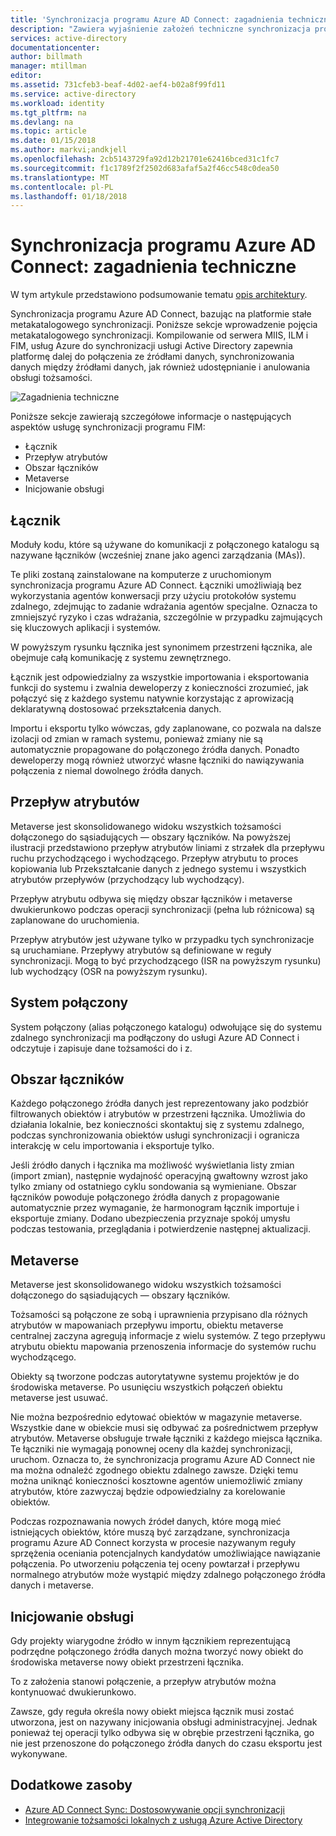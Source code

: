 ```yaml
---
title: 'Synchronizacja programu Azure AD Connect: zagadnienia techniczne | Dokumentacja firmy Microsoft'
description: "Zawiera wyjaśnienie założeń techniczne synchronizacja programu Azure AD Connect."
services: active-directory
documentationcenter: 
author: billmath
manager: mtillman
editor: 
ms.assetid: 731cfeb3-beaf-4d02-aef4-b02a8f99fd11
ms.service: active-directory
ms.workload: identity
ms.tgt_pltfrm: na
ms.devlang: na
ms.topic: article
ms.date: 01/15/2018
ms.author: markvi;andkjell
ms.openlocfilehash: 2cb5143729fa92d12b21701e62416bced31c1fc7
ms.sourcegitcommit: f1c1789f2f2502d683afaf5a2f46cc548c0dea50
ms.translationtype: MT
ms.contentlocale: pl-PL
ms.lasthandoff: 01/18/2018
---
```

# <a name="azure-ad-connect-sync-technical-concepts"></a>Synchronizacja programu Azure AD Connect: zagadnienia techniczne
W tym artykule przedstawiono podsumowanie tematu [opis architektury](active-directory-aadconnectsync-technical-concepts.md).

Synchronizacja programu Azure AD Connect, bazując na platformie stałe metakatalogowego synchronizacji.
Poniższe sekcje wprowadzenie pojęcia metakatalogowego synchronizacji.
Kompilowanie od serwera MIIS, ILM i FIM, usług Azure do synchronizacji usługi Active Directory zapewnia platformę dalej do połączenia ze źródłami danych, synchronizowania danych między źródłami danych, jak również udostępnianie i anulowania obsługi tożsamości.

![Zagadnienia techniczne](./media/active-directory-aadconnectsync-technical-concepts/scenario.png)

Poniższe sekcje zawierają szczegółowe informacje o następujących aspektów usługę synchronizacji programu FIM:

* Łącznik
* Przepływ atrybutów
* Obszar łączników
* Metaverse
* Inicjowanie obsługi

## <a name="connector"></a>Łącznik
Moduły kodu, które są używane do komunikacji z połączonego katalogu są nazywane łączników (wcześniej znane jako agenci zarządzania (MAs)).

Te pliki zostaną zainstalowane na komputerze z uruchomionym synchronizacja programu Azure AD Connect. Łączniki umożliwiają bez wykorzystania agentów konwersacji przy użyciu protokołów systemu zdalnego, zdejmując to zadanie wdrażania agentów specjalne. Oznacza to zmniejszyć ryzyko i czas wdrażania, szczególnie w przypadku zajmujących się kluczowych aplikacji i systemów.

W powyższym rysunku łącznika jest synonimem przestrzeni łącznika, ale obejmuje całą komunikację z systemu zewnętrznego.

Łącznik jest odpowiedzialny za wszystkie importowania i eksportowania funkcji do systemu i zwalnia deweloperzy z konieczności zrozumieć, jak połączyć się z każdego systemu natywnie korzystając z aprowizacją deklaratywną dostosować przekształcenia danych.

Importu i eksportu tylko wówczas, gdy zaplanowane, co pozwala na dalsze izolacji od zmian w ramach systemu, ponieważ zmiany nie są automatycznie propagowane do połączonego źródła danych. Ponadto deweloperzy mogą również utworzyć własne łączniki do nawiązywania połączenia z niemal dowolnego źródła danych.

## <a name="attribute-flow"></a>Przepływ atrybutów
Metaverse jest skonsolidowanego widoku wszystkich tożsamości dołączonego do sąsiadujących — obszary łączników. Na powyższej ilustracji przedstawiono przepływ atrybutów liniami z strzałek dla przepływu ruchu przychodzącego i wychodzącego. Przepływ atrybutu to proces kopiowania lub Przekształcanie danych z jednego systemu i wszystkich atrybutów przepływów (przychodzący lub wychodzący).

Przepływ atrybutu odbywa się między obszar łączników i metaverse dwukierunkowo podczas operacji synchronizacji (pełna lub różnicowa) są zaplanowane do uruchomienia.

Przepływ atrybutów jest używane tylko w przypadku tych synchronizacje są uruchamiane. Przepływy atrybutów są definiowane w reguły synchronizacji. Mogą to być przychodzącego (ISR na powyższym rysunku) lub wychodzący (OSR na powyższym rysunku).

## <a name="connected-system"></a>System połączony
System połączony (alias połączonego katalogu) odwołujące się do systemu zdalnego synchronizacji ma podłączony do usługi Azure AD Connect i odczytuje i zapisuje dane tożsamości do i z.

## <a name="connector-space"></a>Obszar łączników
Każdego połączonego źródła danych jest reprezentowany jako podzbiór filtrowanych obiektów i atrybutów w przestrzeni łącznika.
Umożliwia do działania lokalnie, bez konieczności skontaktuj się z systemu zdalnego, podczas synchronizowania obiektów usługi synchronizacji i ogranicza interakcję w celu importowania i eksportuje tylko.

Jeśli źródło danych i łącznika ma możliwość wyświetlania listy zmian (import zmian), następnie wydajność operacyjną gwałtowny wzrost jako tylko zmiany od ostatniego cyklu sondowania są wymieniane. Obszar łączników powoduje połączonego źródła danych z propagowanie automatycznie przez wymaganie, że harmonogram łącznik importuje i eksportuje zmiany. Dodano ubezpieczenia przyznaje spokój umysłu podczas testowania, przeglądania i potwierdzenie następnej aktualizacji.

## <a name="metaverse"></a>Metaverse
Metaverse jest skonsolidowanego widoku wszystkich tożsamości dołączonego do sąsiadujących — obszary łączników.

Tożsamości są połączone ze sobą i uprawnienia przypisano dla różnych atrybutów w mapowaniach przepływu importu, obiektu metaverse centralnej zaczyna agregują informacje z wielu systemów. Z tego przepływu atrybutu obiektu mapowania przenoszenia informacje do systemów ruchu wychodzącego.

Obiekty są tworzone podczas autorytatywne systemu projektów je do środowiska metaverse. Po usunięciu wszystkich połączeń obiektu metaverse jest usuwać.

Nie można bezpośrednio edytować obiektów w magazynie metaverse. Wszystkie dane w obiekcie musi się odbywać za pośrednictwem przepływ atrybutów. Metaverse obsługuje trwałe łączniki z każdego miejsca łącznika. Te łączniki nie wymagają ponownej oceny dla każdej synchronizacji, uruchom. Oznacza to, że synchronizacja programu Azure AD Connect nie ma można odnaleźć zgodnego obiektu zdalnego zawsze. Dzięki temu można uniknąć konieczności kosztowne agentów uniemożliwić zmiany atrybutów, które zazwyczaj będzie odpowiedzialny za korelowanie obiektów.

Podczas rozpoznawania nowych źródeł danych, które mogą mieć istniejących obiektów, które muszą być zarządzane, synchronizacja programu Azure AD Connect korzysta w procesie nazywanym reguły sprzężenia oceniania potencjalnych kandydatów umożliwiające nawiązanie połączenia.
Po utworzeniu połączenia tej oceny powtarzał i przepływu normalnego atrybutów może wystąpić między zdalnego połączonego źródła danych i metaverse.

## <a name="provisioning"></a>Inicjowanie obsługi
Gdy projekty wiarygodne źródło w innym łącznikiem reprezentującą podrzędne połączonego źródła danych można tworzyć nowy obiekt do środowiska metaverse nowy obiekt przestrzeni łącznika.

To z założenia stanowi połączenie, a przepływ atrybutów można kontynuować dwukierunkowo.

Zawsze, gdy reguła określa nowy obiekt miejsca łącznik musi zostać utworzona, jest on nazywany inicjowania obsługi administracyjnej. Jednak ponieważ tej operacji tylko odbywa się w obrębie przestrzeni łącznika, go nie jest przenoszone do połączonego źródła danych do czasu eksportu jest wykonywane.

## <a name="additional-resources"></a>Dodatkowe zasoby
* [Azure AD Connect Sync: Dostosowywanie opcji synchronizacji](active-directory-aadconnectsync-whatis.md)
* [Integrowanie tożsamości lokalnych z usługą Azure Active Directory](active-directory-aadconnect.md)

<!--Image references-->
[1]: ./media/active-directory-aadsync-technical-concepts/ic750598.png
